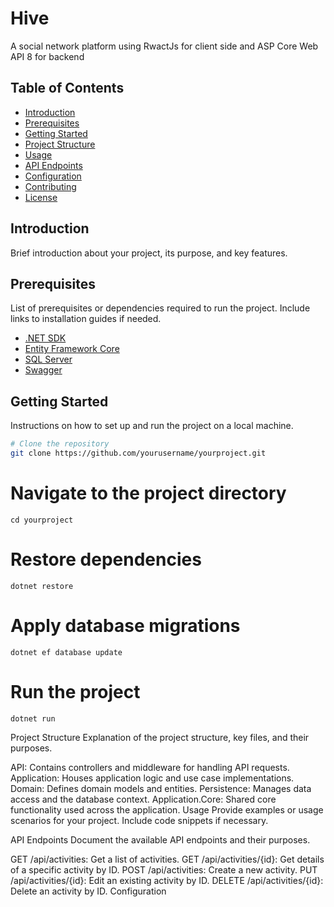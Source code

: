 # Hive

A social network platform using RwactJs for client side and ASP Core Web API 8 for backend

## Table of Contents

- [Introduction](#introduction)
- [Prerequisites](#prerequisites)
- [Getting Started](#getting-started)
- [Project Structure](#project-structure)
- [Usage](#usage)
- [API Endpoints](#api-endpoints)
- [Configuration](#configuration)
- [Contributing](#contributing)
- [License](#license)

## Introduction

Brief introduction about your project, its purpose, and key features.

## Prerequisites

List of prerequisites or dependencies required to run the project. Include links to installation guides if needed.

- [.NET SDK](https://dotnet.microsoft.com/download)
- [Entity Framework Core](https://docs.microsoft.com/en-us/ef/core/)
- [SQL Server](https://www.microsoft.com/en-us/sql-server/sql-server-downloads)
- [Swagger](https://swagger.io/)

## Getting Started

Instructions on how to set up and run the project on a local machine.

```bash
# Clone the repository
git clone https://github.com/yourusername/yourproject.git
```

# Navigate to the project directory
``` cd yourproject ```

# Restore dependencies
``` dotnet restore ```

# Apply database migrations
``` dotnet ef database update ```

# Run the project
``` dotnet run ```

Project Structure
Explanation of the project structure, key files, and their purposes.

API: Contains controllers and middleware for handling API requests.
Application: Houses application logic and use case implementations.
Domain: Defines domain models and entities.
Persistence: Manages data access and the database context.
Application.Core: Shared core functionality used across the application.
Usage
Provide examples or usage scenarios for your project. Include code snippets if necessary.

API Endpoints
Document the available API endpoints and their purposes.

GET /api/activities: Get a list of activities.
GET /api/activities/{id}: Get details of a specific activity by ID.
POST /api/activities: Create a new activity.
PUT /api/activities/{id}: Edit an existing activity by ID.
DELETE /api/activities/{id}: Delete an activity by ID.
Configuration

